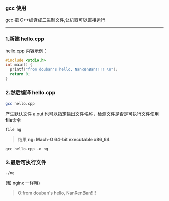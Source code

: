 ### gcc 使用

gcc 把 C++编译成二进制文件,让机器可以直接运行

---

### 1.新建 hello.cpp

hello.cpp 内容示例：

```c
#include <stdio.h>
int main() {
  printf("from douban's hello, NanRenBan!!!! \n");
  return 0;
}
```

### 2.然后编译 hello.cpp

```bash
gcc hello.cpp
```

产生默认文件 a.out
也可以指定输出文件名称，检测文件是否是可执行文件使用**file**命令

```
file ng
```

> 结果 **ng: Mach-O 64-bit executable x86_64**

```
gcc hello.cpp -o ng
```

### 3.最后可执行文件

```
./ng
```

(和 nginx 一样哦)

> O:from douban's hello, NanRenBan!!!!
